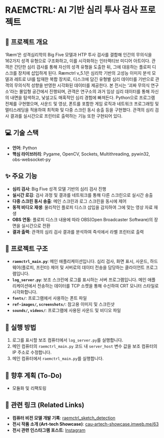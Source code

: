 # RAEMCTRL: AI 기반 심리 투사 검사 프로젝트

## 🌟 프로젝트 개요
‘Ræm’은 성격심리학의 Big Five 모델과 HTP 투사 검사를 결합해 인간의 무의식을 162가지 성격 유형으로 구조화하고, 이를 시각화하는 인터랙티브 미디어 아트이다. 관객은 간단한 심리 검사를 통해 자신의 성격 유형을 도출한 뒤, 그에 대응하는 플로피 디스크를 장치에 삽입하게 된다. Ræmctrl v_5.1은 심리학 기반의 고성능 이미지 분석 모델과 레트로 UI를 탑재한 복합 장치로, 디스크에 담긴 유형별 심리 데이터를 기반으로 관객의 무의식적 성향을 반영한 시각화된 데이터를 제공한다. 본 전시는 ‘괴짜 무의식 연구소’라는 몰입형 공간에서 진행되며, 관객은 연구소의 과거 임상 심리 데이터를 통해 자신의 내면을 탐색하고, 낯설고도 매혹적인 심리 경험에 빠져든다. Python으로 프로그램 전체를 구현했으며, 사운드 및 영상, 폰트를 포함한 게임 로직과 네트워크 프로그래밍 및 멀티스레딩을 적용하여 최적화 및 다중 스크린 동시 송출 등을 구현했다. 관객의 심리 검사 결과를 실시간으로 프린터로 출력하는 기능 또한 구현되어 있다.

## 💻 기술 스택
- **언어**: Python
- **핵심 라이브러리**: Pygame, OpenCV, Sockets, Multithreading, pywin32, obs-websocket-py

## ✨ 주요 기능
- **심리 검사**: Big Five 성격 모델 기반의 심리 검사 진행
- **실시간 로깅**: 검사 과정 및 결과를 네트워크를 통해 다른 스크린으로 실시간 송출
- **다중 스크린 동시 송출**: 메인 스크린과 로그 스크린을 동시에 제어
- **동적 비디오 재생**: 물리적인 플로피 디스크 삽입을 감지하여 그에 맞는 영상 자료 재생
- **OBS 연동**: 플로피 디스크 내용에 따라 OBS(Open Broadcaster Software)의 장면을 실시간으로 전환
- **결과 출력**: 관객의 심리 검사 결과를 분석하여 즉석에서 라벨 프린터로 출력

## 📂 프로젝트 구조
- **`raemctrl_main.py`**: 메인 애플리케이션입니다. 심리 검사, 화면 표시, 사운드, 하드웨어(플로피, 프린터) 제어 및 서버로의 데이터 전송을 담당하는 클라이언트 프로그램입니다.
- **`log_server.py`**: 보조 스크린에 로그를 표시하는 서버 프로그램입니다. 메인 애플리케이션에서 전송하는 데이터를 TCP 소켓을 통해 수신하여 CRT 모니터 스타일로 시각화합니다.
- **`fonts/`**: 프로그램에서 사용하는 폰트 파일
- **`ref-images/`, `screenshots/`**: 참고용 이미지 및 스크린샷
- **`sounds/`, `videos/`**: 프로그램에 사용된 사운드 및 비디오 파일

## 🚀 실행 방법
1.  로그를 표시할 보조 컴퓨터에서 `log_server.py`를 실행합니다.
2.  메인 컴퓨터의 `raemctrl_main.py` 코드 내 `server_host` 변수 값을 보조 컴퓨터의 IP 주소로 수정합니다.
3.  메인 컴퓨터에서 `raemctrl_main.py`를 실행합니다.

## 📝 향후 계획 (To-Do)
- 모듈화 및 리팩토링

## 🔗 관련 링크 (Related Links)
- **컴퓨터 비전 모델 개발 기록**: [raemctrl_sketch_detection](https://github.com/jkwltx177/raemctrl_sketch_detection)
- **전시 작품 소개 (Art-tech Showcase)**: [cau-artech-showcase.imweb.me/63](https://cau-artech-showcase.imweb.me/63)
- **전시 관련 인스타그램 포스트**: [Instagram](https://www.instagram.com/p/DLMFGFzzWbP/)